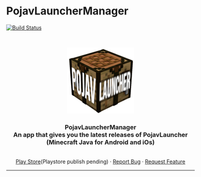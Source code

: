 # PojavLauncherManager

[![Build Status](https://travis-ci.com/DZGames/PojavLauncherManager.svg?branch=main)](https://travis-ci.com/DZGames/PojavLauncherManager)

<!-- PROJECT LOGO -->
<br />
<p align="center">
  <a href="#">
    <img src="ic_launcher.png">
  </a>

  <h3 align="center">PojavLauncherManager <br>
  An app that gives you the latest releases of PojavLauncher (Minecraft Java for Android and iOs)</h3>

  <p align="center">
    <br />
    <a href="https://play.google.com/#">Play Store</a>(Playstore publish pending)
    ·
    <a href="#">Report Bug</a>
    ·
    <a href="#">Request Feature </a>
  </p>
</p>
<hr style="height:2px;border-width:0;color:gray;background-color:gray">
